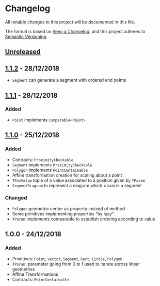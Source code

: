 # Changelog
All notable changes to this project will be documented in this file.

The format is based on [Keep a Changelog](https://keepachangelog.com/en/1.0.0/),
and this project adheres to [Semantic Versioning](https://semver.org/spec/v2.0.0.html).

## [Unreleased]

## [1.1.2] - 28/12/2018
- `Segment` can generate a segment with ordered end points

## [1.1.1] - 28/12/2018
### Added
- `Point` implements `Comparable<Point>`

## [1.1.0] - 25/12/2018
### Added
- Contracts: `ProximityCheckable`
- `Segment` implements `ProximityCheckable`
- `Polygon` implements `PointContainable`
- Affine transformation creation for scaling about a point
- `TPosValue` tuple of a value associated to a position given by `TParam`
- `SegmentDiagram` to represent a diagram which x axis is a segment

### Changed
- `Polygon` geometric center as property instead of method
- Some primitives implementing properties "by lazy"
- `TParam` implements comparable to establish ordering according to value

## 1.0.0 - 24/12/2018
### Added
- Primitives: `Point`, `Vector`, `Segment`, `Rect`, `Circle`, `Polygon`
- `TParam`: parameter going from 0 to 1 used to iterate across linear geometries
- Affine Transformations
- Contracts: `PointContainable`

[Unreleased]: https://github.com/angelsolaorbaiceta/geom2d/compare/v1.0.0...HEAD
[1.1.2]: https://github.com/angelsolaorbaiceta/geom2d/compare/v1.1.1...v1.1.2
[1.1.1]: https://github.com/angelsolaorbaiceta/geom2d/compare/v1.1.0...v1.1.1
[1.1.0]: https://github.com/angelsolaorbaiceta/geom2d/compare/v1.0.0...v1.1.0
